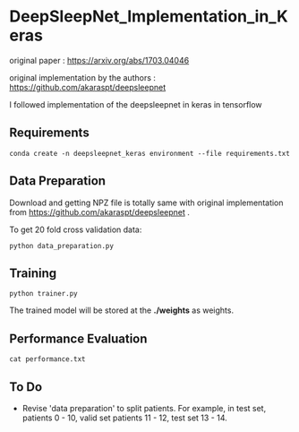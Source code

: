 # DeepSleepNet_Implementation_in_Keras

original paper : https://arxiv.org/abs/1703.04046

original implementation by the authors : https://github.com/akaraspt/deepsleepnet

I followed implementation of the deepsleepnet in keras in tensorflow

## Requirements

    conda create -n deepsleepnet_keras environment --file requirements.txt


## Data Preparation

Download and getting NPZ file is totally same with original implementation from https://github.com/akaraspt/deepsleepnet .

To get 20 fold cross validation data:

    python data_preparation.py
    
## Training

    python trainer.py
    
The trained model will be stored at the **./weights** as weights.

## Performance Evaluation

    cat performance.txt

## To Do

* Revise 'data preparation' to split patients. For example, in test set, patients 0 - 10, valid set patients 11 - 12, test set 13 - 14.
